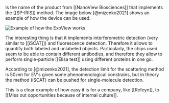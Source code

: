 Is the name of the product from [[NanoView Biosciences]] that implements the [[SP-IRIS]] method. The image below [@mizenko2021] shows an example of how the device can be used.

![Example of how the ExoView works](/images/ExoView_Example.png)

The interesting thing is that it implements interferometric detection (very similar to [[iSCAT]]) and fluorescence detection. Therefore it allows to quantify both labeled and unlabeled objects. Particularly, the chips used seem to be able to contain different antibodies, and therefore they allow to perform single-particle [[Elisa test]] using different proteins in one go. 

According to [@mizenko2021], the detection limit for the scattering method is $50\,nm$ for EV's given some phenomenological constrains, but in theory the method (iSCAT) can be pushed for single-molecule detection. 

This is a clear example of how easy it is for a company, like [[Refeyn]], to [[Miss out opportunities because of internal culture]]. 